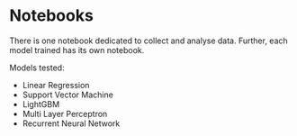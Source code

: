 # Notebooks

There is one notebook dedicated to collect and analyse data. Further, each model trained has its own notebook.

Models tested:
- Linear Regression 
- Support Vector Machine
- LightGBM
- Multi Layer Perceptron
- Recurrent Neural Network